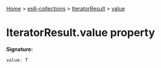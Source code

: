[Home](./index) &gt; [es6-collections](./es6-collections.md) &gt; [IteratorResult](./es6-collections.iteratorresult.md) &gt; [value](./es6-collections.iteratorresult.value.md)

# IteratorResult.value property


**Signature:**
```javascript
value: T
```
